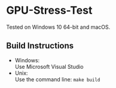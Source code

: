 # GPU-Stress-Test

Tested on Windows 10 64-bit and macOS.

## Build Instructions

- Windows:  
  Use Microsoft Visual Studio  
- Unix:  
  Use the command line: ```make build```
